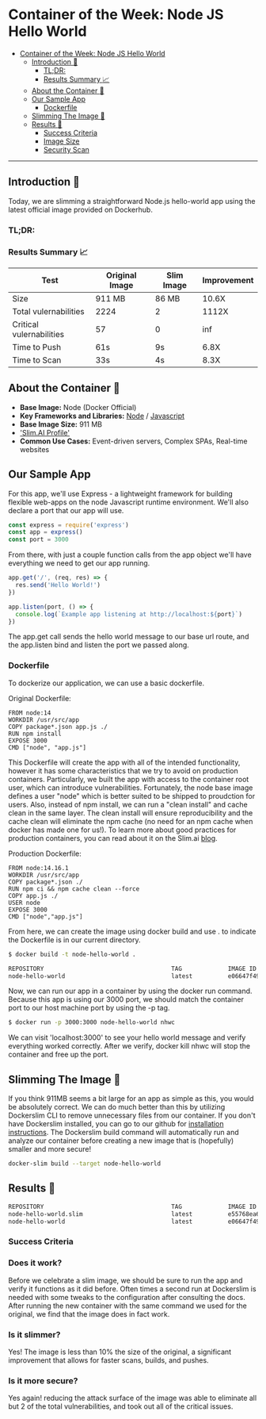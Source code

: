 # Container of the Week: Node JS Hello World

- [Container of the Week: Node JS Hello World](#container-of-the-week-node-js-hello-world)
  - [Introduction :wave:](#introduction-wave)
    - [TL;DR:](#tldr)
    - [Results Summary :chart_with_upwards_trend:](#results-summary-chart_with_upwards_trend)
  - [About the Container :thinking:](#about-the-container-thinking)
  - [Our Sample App](#our-sample-app)
    - [Dockerfile](#dockerfile)
  - [Slimming The Image :mechanical_arm:](#slimming-the-image-mechanical_arm)
  - [Results :raised_hands:](#results-raised_hands)
    - [Success Criteria](#success-criteria)
    - [Image Size](#image-size)
    - [Security Scan](#security-scan)

---
## Introduction :wave:
Today, we are slimming a straightforward Node.js hello-world app using the latest official image provided on Dockerhub. 

### TL;DR:
### Results Summary :chart_with_upwards_trend:
| Test | Original Image | Slim Image | Improvement | 
|----- | ----- | ---- | ---- | 
| Size | 911 MB | 86 MB | 10.6X |
| Total vulernabilities| 2224 | 2 | 1112X | 
| Critical vulernabilities| 57 | 0 | inf | 
| Time to Push | 61s | 9s | 6.8X | 
| Time to Scan | 33s | 4s | 8.3X | 

## About the Container :thinking:
- **Base Image:** Node (Docker Official)
- **Key Frameworks and Libraries:** [Node](https://nodejs.org/en/) / [Javascript](https://www.javascript.com/) 
- **Base Image Size:** 911 MB
- ['Slim.AI Profile'](https://portal.slim.dev/home/profile/dockerhub%3A%2F%2Fdockerhub.public%2Flibrary%2Fnode%3A)
- **Common Use Cases:** Event-driven servers, Complex SPAs, Real-time websites

## Our Sample App

For this app, we'll use Express - a lightweight framework for building flexible web-apps on the node Javascript runtime environment. We'll also declare a port that our app will use.

```javascript
const express = require('express')
const app = express()
const port = 3000
```
From there, with just a couple function calls from the app object we'll have everything we need to get our app running.

```javascript
app.get('/', (req, res) => {
  res.send('Hello World!')
})

app.listen(port, () => {
  console.log(`Example app listening at http://localhost:${port}`)
})
```
The app.get call sends the hello world message to our base url route, and the app.listen bind and listen the port we passed along.



### Dockerfile
To dockerize our application, we can use a basic dockerfile.

Original Dockerfile: 
```
FROM node:14
WORKDIR /usr/src/app
COPY package*.json app.js ./
RUN npm install
EXPOSE 3000
CMD ["node", "app.js"]
```
This Dockerfile will create the app with all of the intended functionality, however it has some characteristics that we try to avoid on production containers. Particularly, we built the app with access to the container root user, which can introduce vulnerabilities. Fortunately, the node base image defines a user "node" which is better suited to be shipped to proudction for users. Also, instead of npm install, we can run a "clean install" and cache clean in the same layer. The clean install will ensure reproducibility and the cache clean will eliminate the npm cache (no need for an npm cache when docker has made one for us!). To learn more about  good practices for production containers, you can read about it on the Slim.ai [blog](https://www.slim.ai/blog/five-things-you-should-never-ship-to-production-in-a-container.html). 

Production Dockerfile: 
```
FROM node:14.16.1
WORKDIR /usr/src/app
COPY package*.json ./
RUN npm ci && npm cache clean --force
COPY app.js ./
USER node
EXPOSE 3000
CMD ["node","app.js"]
```

From here, we can create the image using docker build and use . to indicate the Dockerfile is in our current directory.

```bash
$ docker build -t node-hello-world .
```

```bash
REPOSITORY                                    TAG             IMAGE ID       CREATED              SIZE
node-hello-world                              latest          e06647f4926e   2 hours ago          911MB
```

Now, we can run our app in a container by using the docker run command. Because this app is using our 3000 port, we should match the container port to our host machine port by using the -p tag.


```bash
$ docker run -p 3000:3000 node-hello-world nhwc
```

We can visit 'localhost:3000' to see your hello world message and verify everything worked correctly. After we verify, docker kill nhwc will stop the container and free up the port.

## Slimming The Image :mechanical_arm:
If you think 911MB seems a bit large for an app as simple as this, you would be absolutely correct. We can do much better than this by utilizing Dockerslim CLI to remove unnecessary files from our container. If you don't have Dockerslim installed, you can go to our github for [installation instructions](https://github.com/docker-slim/docker-slim). The Dockerslim build command will automatically run and analyze our container before creating a new image that is (hopefully) smaller and more secure!

```bash
docker-slim build --target node-hello-world
```

## Results :raised_hands:
```bash
REPOSITORY                                    TAG             IMAGE ID       CREATED              SIZE
node-hello-world.slim                         latest          e55768ea673a   5 minutes ago        86.8MB
node-hello-world                              latest          e06647f4926e   2 hours ago          911MB
```
### Success Criteria
### Does it work?
Before we celebrate a slim image, we should be sure to run the app and verify it functions as it did before. Often times a second run at Dockerslim is needed with some tweaks to the configuration after consulting the docs. After running the new container with the same command we used for the original, we find that the image does in fact work.
### Is it slimmer?
Yes! The image is less than 10% the size of the original, a significant improvement that allows for faster scans, builds, and pushes.
### Is it more secure?
Yes again! reducing the attack surface of the image was able to eliminate all but 2 of the total vulnerabilities, and took out all of the critical issues.
